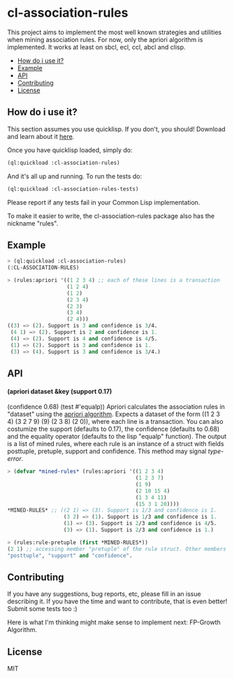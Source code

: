 # cl-association-rules
This project aims to implement the most well known strategies and utilities when
mining association rules. For now, only the apriori algorithm is implemented.
It works at least on sbcl, ecl, ccl, abcl and clisp.

* [How do i use it?](#how-do-i-use-it)
* [Example](#example)
* [API](#api)
* [Contributing](#contributing)
* [License](#license)

## How do i use it?
This section assumes you use quicklisp. If you don't, you should! Download and
learn about it [here](https://www.quicklisp.org/beta/).

Once you have quicklisp loaded, simply do:  
```lisp
(ql:quickload :cl-association-rules)
```
And it's all up and running. To run the tests do:
```lisp
(ql:quickload :cl-association-rules-tests)
```
Please report if any tests fail in your Common Lisp implementation.

To make it easier to write, the cl-association-rules package also has the
nickname "rules".

## Example
```lisp
> (ql:quickload :cl-association-rules)
(:CL-ASSOCIATION-RULES)  

> (rules:apriori '((1 2 3 4) ;; each of these lines is a transaction
                   (1 2 4)
                   (1 2)
                   (2 3 4)
                   (2 3)
                   (3 4)
                   (2 4)))
((3) => (2). Support is 3 and confidence is 3/4.
 (4 1) => (2). Support is 2 and confidence is 1.
 (4) => (2). Support is 4 and confidence is 4/5.
 (1) => (2). Support is 3 and confidence is 1.
 (3) => (4). Support is 3 and confidence is 3/4.)
```

## API
#### (apriori dataset &key (support 0.17)
(confidence 0.68) (test #'equalp))
Apriori calculates the association rules in "dataset" using the [apriori
algorithm](https://en.wikipedia.org/wiki/Apriori_algorithm). Expects a dataset of the form
  ((1 2 3 4)
   (3 2 7 9)
   (9)
   (2 3 8)
   (2 0)),
 where each line is a transaction. You can also costumize the support (defaults to 0.17), the confidence (defaults to 0.68) and the equality operator (defaults to the lisp "equalp" function).
 The output is a list of mined rules, where each rule is an instance of a struct with fields posttuple, pretuple, support and confidence.
 This method may signal *type-error*.
```lisp
> (defvar *mined-rules* (rules:apriori '((1 2 3 4)
                                         (1 2 3 7)
                                         (1 9)
                                         (2 10 15 4)
                                         (1 3 4 11)
                                         (15 3 1 20))))
*MINED-RULES* ;; ((2 1) => (3). Support is 1/3 and confidence is 1.
                  (3 2) => (1). Support is 1/3 and confidence is 1.
                  (1) => (3). Support is 2/3 and confidence is 4/5.
                  (3) => (1). Support is 2/3 and confidence is 1.)

> (rules:rule-pretuple (first *MINED-RULES*))
(2 1) ;; accessing member "pretuple" of the rule struct. Other members are
"posttuple", "support" and "confidence".


```

## Contributing
If you have any suggestions, bug reports, etc, please fill in an issue
describing it. If you have the time and want to contribute, that is even better!
Submit some tests too :)

Here is what I'm thinking might make sense to implement next:
FP-Growth Algorithm.

## License
MIT
